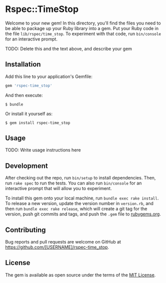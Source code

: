 # Rspec::TimeStop

Welcome to your new gem! In this directory, you'll find the files you need to be able to package up your Ruby library into a gem. Put your Ruby code in the file `lib/rspec/time_stop`. To experiment with that code, run `bin/console` for an interactive prompt.

TODO: Delete this and the text above, and describe your gem

## Installation

Add this line to your application's Gemfile:

```ruby
gem 'rspec-time_stop'
```

And then execute:

    $ bundle

Or install it yourself as:

    $ gem install rspec-time_stop

## Usage

TODO: Write usage instructions here

## Development

After checking out the repo, run `bin/setup` to install dependencies. Then, run `rake spec` to run the tests. You can also run `bin/console` for an interactive prompt that will allow you to experiment.

To install this gem onto your local machine, run `bundle exec rake install`. To release a new version, update the version number in `version.rb`, and then run `bundle exec rake release`, which will create a git tag for the version, push git commits and tags, and push the `.gem` file to [rubygems.org](https://rubygems.org).

## Contributing

Bug reports and pull requests are welcome on GitHub at https://github.com/[USERNAME]/rspec-time_stop.

## License

The gem is available as open source under the terms of the [MIT License](https://opensource.org/licenses/MIT).
